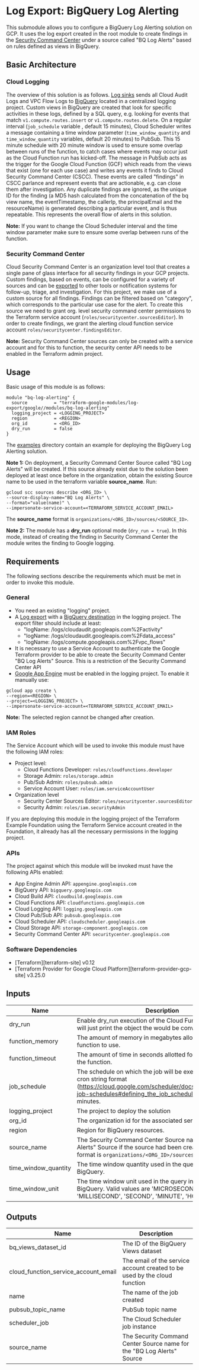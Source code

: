 # Log Export: BigQuery Log Alerting

This submodule allows you to configure a BigQuery Log Alerting solution on GCP. It uses the log export created in the root module to create findings in the [Security Command Center](https://cloud.google.com/security-command-center) under a source called "BQ Log Alerts" based on rules defined as views in BigQuery.

## Basic Architecture

### Cloud Logging

The overview of this solution is as follows. [Log sinks](https://github.com/terraform-google-modules/terraform-google-log-export) sends all Cloud Audit Logs and VPC Flow Logs to [BigQuery](https://github.com/terraform-google-modules/terraform-google-log-export/tree/master/modules/bigquery) located in a centralized logging project.
Custom views in BigQuery are created that look for specific activities in these logs, defined by a SQL query, e.g. looking for events that match `v1.compute.routes.insert` or `v1.compute.routes.delete`.
On a regular interval (`job_schedule` variable , default 15 minutes), Cloud Scheduler writes a message containing a time window parameter (`time_window_quantity` and `time_window_quantity` variables, default 20 minutes) to PubSub.
This 15 minute schedule with 20 minute window is used to ensure some overlap between runs of the function, to catch cases where events may occur just as the Cloud Function run has kicked-off.
The message in PubSub acts as the trigger for the Google Cloud Function (GCF) which reads from the views that exist (one for each use case) and writes any events it finds to Cloud Security Command Center (CSCC).
These events are called "findings" in CSCC parlance and represent events that are actionable, e.g. can close them after investigation.
Any duplicate findings are ignored, as the unique ID for the finding (a MD5 hash calculated from the concatenation of the bq view name, the eventTimestamp, the callerIp, the principalEmail and the resourceName) is generated describing a particular event, and is thus repeatable.
This represents the overall flow of alerts in this solution.

**Note:** If you want to change the Cloud Scheduler interval and the time window parameter make sure to ensure some overlap between runs of the function.

### Security Command Center

Cloud Security Command Center is an organization level tool that creates a single pane of glass interface for all security findings in your GCP projects.
Custom findings, based on events, can be configured for a variety of sources and can be [exported](https://cloud.google.com/security-command-center/docs/how-to-notifications) to other tools or notification systems for follow-up, triage, and investigation.
For this project, we make use of a custom source for all findings.
Findings can be filtered based on "category", which corresponds to the particular use case for the alert.
To create this source we need to grant org. level security command center permissions to the Terraform service account (`roles/securitycenter.sourcesEditor`).
In order to create findings, we grant the alerting cloud function service account `roles/securitycenter.findingsEditor`.

**Note:** Security Command Center sources can only be created with a service account and
for this to function, the security center API needs to be enabled in the Terraform admin project.

## Usage

Basic usage of this module is as follows:

```hcl
module "bq-log-alerting" {
  source          = "terraform-google-modules/log-export/google//modules/bq-log-alerting"
  logging_project = <LOGGING_PROJECT>
  region          = <REGION>
  org_id          = <ORG_ID>
  dry_run         = false
}
```

The [examples](../../examples) directory contain an example for deploying the BigQuery Log Alerting solution.

**Note 1:** On deployment, a Security Command Center Source called "BQ Log Alerts" will be created. If this source already exist due to the solution been deployed at least once before in the organization, obtain the existing Source name to be used in the terraform variable **source_name**. Run:

```shell
gcloud scc sources describe <ORG_ID> \
--source-display-name="BQ Log Alerts" \
--format="value(name)" \
--impersonate-service-account=<TERRAFORM_SERVICE_ACCOUNT_EMAIL>
```

The **source_name** format is `organizations/<ORG_ID>/sources/<SOURCE_ID>`.

**Note 2:** The module has a **dry_run** optional mode (`dry_run = true`). In this mode, instead of creating the finding in Security Command Center the module writes the finding to Google logging.

## Requirements

The following sections describe the requirements which must be met in
order to invoke this module.

### General

* You need an existing "logging" project.
* A [Log export](https://github.com/terraform-google-modules/terraform-google-log-export) with a [BigQuery destination](https://github.com/terraform-google-modules/terraform-google-log-export/tree/master/modules/bigquery) in the logging project. The export filter should include at least:
  * "logName: /logs/cloudaudit.googleapis.com%2Factivity"
  * "logName: /logs/cloudaudit.googleapis.com%2Fdata_access"
  * "logName: /logs/compute.googleapis.com%2Fvpc_flows"
* It is necessary to use a Service Account to authenticate the Google Terraform provider to be able to create the Security Command Center "BQ Log Alerts" Source.
This is a restriction of the Security Command Center API
* [Google App Engine](https://cloud.google.com/appengine) must be enabled in the logging project. To enable it manually use:

```shell
gcloud app create \
--region=<REGION> \
--project=<LOGGING_PROJECT> \
--impersonate-service-account=<TERRAFORM_SERVICE_ACCOUNT_EMAIL>
```

**Note:** The selected region cannot be changed after creation.

### IAM Roles

The Service Account which will be used to invoke this module must have the following IAM roles:

* Project level:
  * Cloud Functions Developer: `roles/cloudfunctions.developer`
  * Storage Admin: `roles/storage.admin`
  * Pub/Sub Admin: `roles/pubsub.admin`
  * Service Account User: `roles/iam.serviceAccountUser`
* Organization level
  * Security Center Sources Editor: `roles/securitycenter.sourcesEditor`
  * Security Admin: `roles/iam.securityAdmin`

If you are deploying this module in the logging project of the Terraform Example Foundation using the Terraform Service account created in the Foundation, it already has all the necessary permissions in the logging project.

### APIs

The project against which this module will be invoked must have the
following APIs enabled:

* App Engine Admin API: `appengine.googleapis.com`
* BigQuery API: `bigquery.googleapis.com`
* Cloud Build API: `cloudbuild.googleapis.com`
* Cloud Functions API: `cloudfunctions.googleapis.com`
* Cloud Logging API: `logging.googleapis.com`
* Cloud Pub/Sub API: `pubsub.googleapis.com`
* Cloud Scheduler API: `cloudscheduler.googleapis.com`
* Cloud Storage API: `storage-component.googleapis.com`
* Security Command Center API: `securitycenter.googleapis.com`

### Software Dependencies

* [Terraform][terraform-site] v0.12
* [Terraform Provider for Google Cloud Platform][terraform-provider-gcp-site] v3.25.0

<!-- BEGINNING OF PRE-COMMIT-TERRAFORM DOCS HOOK -->
## Inputs

| Name | Description | Type | Default | Required |
|------|-------------|:----:|:-----:|:-----:|
| dry\_run | Enable dry_run execution of the Cloud Function. If is true it will just print the object the would be converted as a finding | bool | `"false"` | no |
| function\_memory | The amount of memory in megabytes allotted for the Cloud function to use. | number | `"256"` | no |
| function\_timeout | The amount of time in seconds allotted for the execution of the function. | number | `"540"` | no |
| job\_schedule | The schedule on which the job will be executed in the unix-cron string format (https://cloud.google.com/scheduler/docs/configuring/cron-job-schedules#defining_the_job_schedule). Defaults to 15 minutes. | string | `"*/15 * * * *"` | no |
| logging\_project | The project to deploy the solution | string | n/a | yes |
| org\_id | The organization id for the associated services | string | n/a | yes |
| region | Region for BigQuery resources. | string | n/a | yes |
| source\_name | The Security Command Center Source name for the "BQ Log Alerts" Source if the source had been created before. The format is `organizations/<ORG_ID>/sources/<SOURCE_ID>` | string | `""` | no |
| time\_window\_quantity | The time window quantity used in the query in the view in BigQuery. | string | `"20"` | no |
| time\_window\_unit | The time window unit used in the query in the view in BigQuery. Valid values are 'MICROSECOND', 'MILLISECOND', 'SECOND', 'MINUTE', 'HOUR' | string | `"MINUTE"` | no |

## Outputs

| Name | Description |
|------|-------------|
| bq\_views\_dataset\_id | The ID of the BigQuery Views dataset |
| cloud\_function\_service\_account\_email | The email of the service account created to be used by the cloud function |
| name | The name of the job created |
| pubsub\_topic\_name | PubSub topic name |
| scheduler\_job | The Cloud Scheduler job instance |
| source\_name | The Security Command Center Source name for the "BQ Log Alerts" Source |

<!-- END OF PRE-COMMIT-TERRAFORM DOCS HOOK -->
